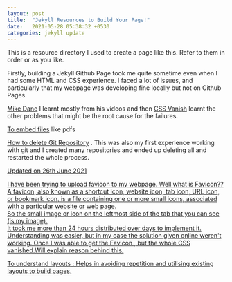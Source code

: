 ```yaml
---
layout: post
title:  "Jekyll Resources to Build Your Page!"
date:   2021-05-28 05:38:32 +0530
categories: jekyll update
---
```


This is a resource directory I used to create a page like this. Refer to them in order or as you like. 

Firstly, building a Jekyll Github Page took me quite sometime even when I had some HTML and CSS experience. I faced a lot of issues, and particularly that my webpage was developing fine locally but not on Github Pages.

[Mike Dane](https://www.youtube.com/watch?v=gsYqPL9EFwQ) I learnt mostly from his videos and then [CSS Vanish](https://github.community/t/css-not-being-applied-in-pages/10466) learnt the other problems that might be the root cause for the failures. 


[To embed files](https://www.w3docs.com/snippets/html/how-to-embed-pdf-in-html.html) like pdfs 


[How to delete Git Repository](https://www.w3docs.com/snippets/git/how-to-delete-git-repository-created-with-init.html) . This was also my first experience working with git and I created many repositories and ended up deleting all and restarted the whole process. 

<u>Updated on 26th June 2021

I have been trying to upload favicon to my webpage. Well what is Favicon??<br>A favicon, also known as a shortcut icon, website icon, tab icon, URL icon, or bookmark icon, is a file containing one or more small icons, associated with a particular website or web page.<br> So the small image or icon on the leftmost side of the tab that you can see (is my image). <br> It took me more than 24 hours distributed over days to implement it.<br>Understanding was easier, but in my case the solution given online weren't working. Once I was able to get the Favicon , but the whole CSS vanished.Will explain reason behind this.<br>



[To understand layouts](https://learn.cloudcannon.com/jekyll/introduction-to-jekyll-layouts/) : Helps in avoiding repetition and utilising existing layouts to build pages. 


